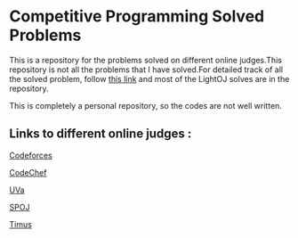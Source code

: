 # Competitive Programming Solved Problems

This is a repository for the problems solved on different online judges.This repository is not all the problems that I have solved.For detailed track of all the solved problem, follow [this link](https://www.stopstalk.com/user/profile/tajir_has9) and most of the LightOJ solves are in the repository.

This is completely a personal repository, so the codes are not well written.

## Links to different online judges :

[Codeforces](https://codeforces.com/profile/TajirHas9)

[CodeChef](https://www.codechef.com/users/tajirhas9)

[UVa](http://uhunt.felix-halim.net/id/896003)

[SPOJ](https://www.spoj.com/users/tajir)

[Timus](http://acm.timus.ru/author.aspx?id=233331)


